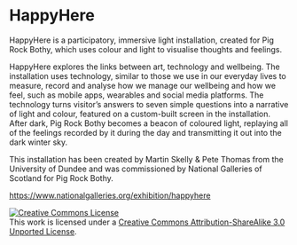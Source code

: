 # HappyHere
HappyHere is a participatory, immersive light installation, created for Pig Rock Bothy, which uses colour and light to visualise thoughts and feelings. 

HappyHere explores the links between art, technology and wellbeing. The installation uses technology, similar to those we use in our everyday lives to measure, record and analyse how we manage our wellbeing and how we feel, such as mobile apps, wearables and social media platforms. The technology turns visitor’s answers to seven simple questions into a narrative of light and colour, featured on a custom-built screen in the installation. After dark, Pig Rock Bothy becomes a beacon of coloured light, replaying all of the feelings recorded by it during the day and transmitting it out into the dark winter sky. 

This installation has been created by Martin Skelly & Pete Thomas from the University of Dundee and was commissioned by National Galleries of Scotland for Pig Rock Bothy.

https://www.nationalgalleries.org/exhibition/happyhere

<a rel="license" href="http://creativecommons.org/licenses/by-sa/3.0/"><img alt="Creative Commons License" style="border-width:0" src="https://i.creativecommons.org/l/by-sa/3.0/88x31.png" /></a><br />This work is licensed under a <a rel="license" href="http://creativecommons.org/licenses/by-sa/3.0/">Creative Commons Attribution-ShareAlike 3.0 Unported License</a>.
